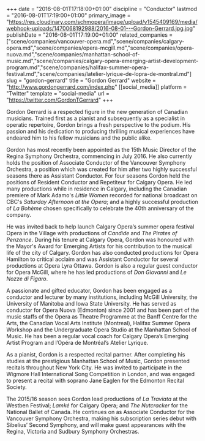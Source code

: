 +++
date = "2016-08-01T17:18:00+01:00"
discipline = "Conductor"
lastmod = "2016-08-01T17:19:00+01:00"
primary_image = "https://res.cloudinary.com/schmopera/image/upload/v1545409169/media/webhook-uploads/1470068192988/2016-08-01---Gordon-Gerrard.jpg.jpg"
publishDate = "2016-08-01T17:19:00+01:00"
related_companies = ["scene/companies/vancouver-opera.md","scene/companies/calgary-opera.md","scene/companies/opera-mcgill.md","scene/companies/opera-nuova.md","scene/companies/manhattan-school-of-music.md","scene/companies/calgary-opera-emerging-artist-development-program.md","scene/companies/halifax-summer-opera-festival.md","scene/companies/latelier-lyrique-de-lopra-de-montral.md"]
slug = "gordon-gerrard"
title = "Gordon Gerrard"
website = "http://www.gordongerrard.com/index.php"
[[social_media]]
platform = "Twitter"
template = "social-media"
url = "https://twitter.com/GordonTGerrard"
+++

Gordon Gerrard is a respected figure in the new generation of Canadian musicians. Trained first as a pianist and subsequently as a specialist in operatic repertoire, Gordon brings a fresh perspective to the podium. His passion and his dedication to producing thrilling musical experiences have endeared him to his fellow musicians and the public alike.

Gordon has most recently been appointed as the 15th Music Director of the Regina Symphony Orchestra, commencing in July 2016. He also currently holds the position of Associate Conductor of the Vancouver Symphony Orchestra, a position which was created for him after two highly successful seasons there as Assistant Conductor. For four seasons Gordon held the positions of Resident Conductor and Repetiteur for Calgary Opera. He led many productions while in residence in Calgary, including the Canadian premiere of Mark Adamo's *Little Women* recorded for national broadcast on CBC's *Saturday Afternoon at the Opera*; and a highly successful production of *La Bohème* chosen specifically to celebrate the 40th anniversary of the company. 

He was invited back to help launch Calgary Opera’s summer opera festival Opera in the Village with productions of *Candide* and *The Pirates of Penzance*. During his tenure at Calgary Opera, Gordon was honoured with the Mayor's Award for Emerging Artists for his contribution to the musical life of the city of Calgary. Gordon has also conducted productions for Opera Hamilton to critical acclaim and was Assistant Conductor for several productions at Opera Lyra Ottawa. Gordon is also a regular guest conductor for Opera McGill, where he has led productions of *Don Giovanni* and *Le Nozze di Figaro*.

A passionate and gifted educator, Gordon has been engaged as a conductor and lecturer by many institutions, including McGill University, the University of Manitoba and Iowa State University. He has served as conductor for Opera Nuova (Edmonton) since 2001 and has been part of the music staffs of the Opera as Theatre Programme at the Banff Centre for the Arts, the Canadian Vocal Arts Institute (Montreal), Halifax Summer Opera Workshop and the Undergraduate Opera Studio at the Manhattan School of Music. He has been a regular vocal coach for Calgary Opera’s Emerging Artist Program and l’Opéra de Montréal’s Atelier Lyrique.

As a pianist, Gordon is a respected recital partner. After completing his studies at the prestigious Manhattan School of Music, Gordon presented recitals throughout New York City. He was invited to participate in the Wigmore Hall International Song Competition in London, and was engaged to present a recital with soprano Jane Eaglen for the Edmonton Recital Society.

The 2015/16 season sees Gordon lead productions of *La Traviata* at the Westben Festival; *Lamké* for Calgary Opera; and *The Nutcracker* for the National Ballet of Canada. He continues on as Associate Conductor for the Vancouver Symphony Orchestra, making his subscription series debut with Sibelius’ Second Symphony, and will make guest appearances with the Regina, Victoria and Sudbury Symphony Orchestras.
